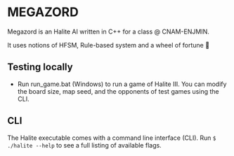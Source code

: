 ﻿# MEGAZORD

Megazord is an Halite AI written in C++ for a class @ CNAM-ENJMIN.

It uses notions of HFSM, Rule-based system and a wheel of fortune 🎡

## Testing locally
* Run run_game.bat (Windows) to run a game of Halite III. You can modify the board size, map seed, and the opponents of test games using the CLI.

## CLI
The Halite executable comes with a command line interface (CLI). Run `$ ./halite --help` to see a full listing of available flags.
